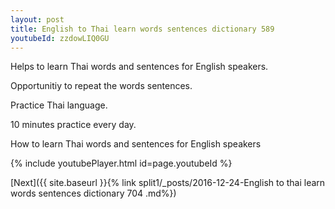 ```yaml
---
layout: post
title: English to Thai learn words sentences dictionary 589 
youtubeId: zzdowLIQ0GU
---
```

 
 
Helps to learn Thai words and sentences for English speakers.

Opportunitiy to repeat the words sentences. 

Practice Thai language. 
 
10 minutes practice every day. 
 
How to learn Thai words and sentences for English speakers 
 
{% include youtubePlayer.html id=page.youtubeId %}
 
 
[Next]({{ site.baseurl }}{% link  split1/_posts/2016-12-24-English to thai learn words sentences dictionary 704 .md%})
 
